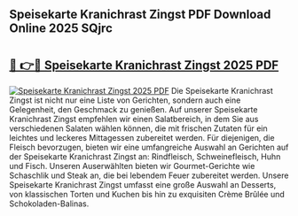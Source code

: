 ## Speisekarte Kranichrast Zingst PDF Download Online 2025 SQjrc

# <h2><a href="http://gca9cy5.nevu.top/?p=Speisekarte+Kranichrast+Zingst">🔗 👉🔴 Speisekarte Kranichrast Zingst 2025 PDF</a></h2>

[![Speisekarte Kranichrast Zingst 2025 PDF](https://i.imgur.com/dBaPXMq.png)](http://gca9cy5.nevu.top/?p=Speisekarte+Kranichrast+Zingst)
Die Speisekarte Kranichrast Zingst ist nicht nur eine Liste von Gerichten, sondern auch eine Gelegenheit, den Geschmack zu genießen. Auf unserer Speisekarte Kranichrast Zingst empfehlen wir einen Salatbereich, in dem Sie aus verschiedenen Salaten wählen können, die mit frischen Zutaten für ein leichtes und leckeres Mittagessen zubereitet werden. Für diejenigen, die Fleisch bevorzugen, bieten wir eine umfangreiche Auswahl an Gerichten auf der Speisekarte Kranichrast Zingst an: Rindfleisch, Schweinefleisch, Huhn und Fisch. Unseren Auserwählten bieten wir Gourmet-Gerichte wie Schaschlik und Steak an, die bei lebendem Feuer zubereitet werden. Unsere Speisekarte Kranichrast Zingst umfasst eine große Auswahl an Desserts, von klassischen Torten und Kuchen bis hin zu exquisiten Crème Brûlée und Schokoladen-Balinas.
